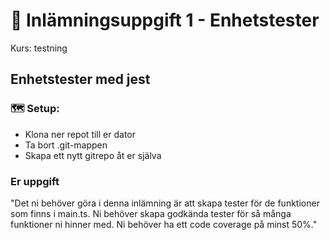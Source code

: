 # 🧪 Inlämningsuppgift 1 - Enhetstester

Kurs: testning

## Enhetstester med jest

### 🗺️ Setup:

- Klona ner repot till er dator
- Ta bort .git-mappen
- Skapa ett nytt gitrepo åt er själva

### Er uppgift
"Det ni behöver göra i denna inlämning är att skapa tester för de funktioner som finns i main.ts. Ni behöver skapa godkända tester för så många funktioner ni hinner med. Ni behöver ha ett code coverage på minst 50%."


